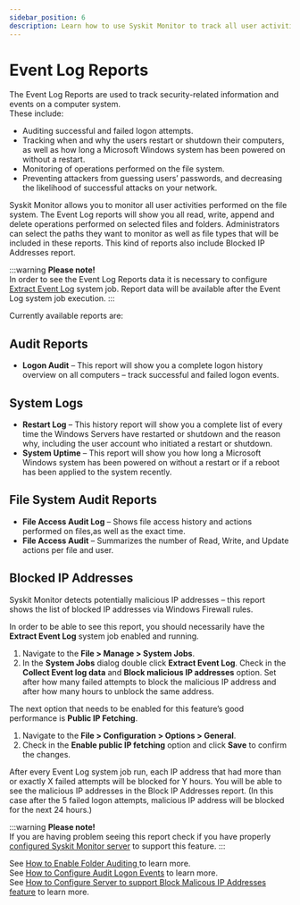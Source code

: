 ```yaml
---
sidebar_position: 6
description: Learn how to use Syskit Monitor to track all user activities performed on the file system.
---
```


# Event Log Reports

The Event Log Reports are used to track security-related information and events on a computer system.  
These include:

* Auditing successful and failed logon attempts.
* Tracking when and why the users restart or shutdown their computers, as well as how long a Microsoft Windows system has been powered on without a restart.
* Monitoring of operations performed on the file system.
* Preventing attackers from guessing users’ passwords, and decreasing the likelihood of successful attacks on your network.

Syskit Monitor allows you to monitor all user activities performed on the file system. The Event Log reports will show you all read, write, append and delete operations performed on selected files and folders. Administrators can select the paths they want to monitor as well as file types that will be included in these reports. This kind of reports also include Blocked IP Addresses report.

:::warning
**Please note!**  
In order to see the Event Log Reports data it is necessary to configure [Extract Event Log](../backstage-screen/configuration/options.md#extract-event-log) system job. Report data will be available after the Event Log system job execution.
:::


Currently available reports are:

## Audit Reports

* **Logon Audit** – This report will show you a complete logon history overview on all computers – track successful and failed logon events.

## System Logs

* **Restart Log** – This history report will show you a complete list of every time the Windows Servers have restarted or shutdown and the reason why, including the user account who initiated a restart or shutdown.
* **System Uptime** – This report will show you how long a Microsoft Windows system has been powered on without a restart or if a reboot has been applied to the system recently.

## File System Audit Reports

* **File Access Audit Log** – Shows file access history and actions performed on files,as well as the exact time.
* **File Access Audit** – Summarizes the number of Read, Write, and Update actions per file and user.

## Blocked IP Addresses

Syskit Monitor detects potentially malicious IP addresses – this report shows the list of blocked IP addresses via Windows Firewall rules.

In order to be able to see this report, you should necessarily have the **Extract Event Log** system job enabled and running.

1. Navigate to the **File &gt; Manage &gt; System Jobs**.
2. In the **System Jobs** dialog double click **Extract Event Log**. Check in the **Collect Event log data** and **Block malicious IP addresses** option. Set after how many failed attempts to block the malicious IP address and after how many hours to unblock the same address.

The next option that needs to be enabled for this feature’s good performance is **Public IP Fetching**.

1. Navigate to the **File &gt; Configuration &gt; Options &gt; General**.
2. Check in the **Enable public IP fetching** option and click **Save** to confirm the changes.

After every Event Log system job run, each IP address that had more than or exactly X failed attempts will be blocked for Y hours. You will be able to see the malicious IP addresses in the Block IP Addresses report. \(In this case after the 5 failed logon attempts, malicious IP address will be blocked for the next 24 hours.\)

:::warning
**Please note!**  
If you are having problem seeing this report check if you have properly [configured Syskit Monitor server](../../how-to/audit-events/configure-block-malicious-ip-addresses-feature.md) to support this feature.
:::


See [How to Enable Folder Auditing ](../../how-to/audit-events/enable-folder-auditing.md)to learn more.  
See [How to Configure Audit Logon Events](../../how-to/audit-events/configure-audit-logon-events.md) to learn more.  
See [How to Configure Server to support Block Malicous IP Addresses feature](../../how-to/audit-events/configure-block-malicious-ip-addresses-feature.md) to learn more.

